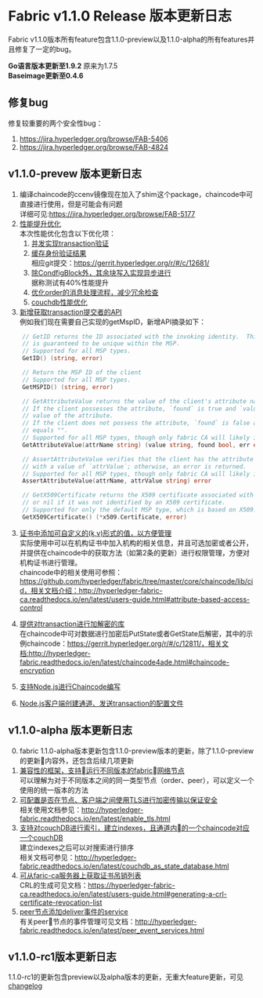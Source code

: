 # Fabric v1.1.0 Release 版本更新日志

Fabric v1.1.0版本所有feature包含1.1.0-preview以及1.1.0-alpha的所有features并且修复了一定的bug。

__Go语言版本更新至1.9.2__ 原来为1.7.5<br>
__Baseimage更新至0.4.6__<br>

## 修复bug
修复较重要的两个安全性bug：
1. https://jira.hyperledger.org/browse/FAB-5406
2. https://jira.hyperledger.org/browse/FAB-4824

## v1.1.0-prevew 版本更新日志
1. 编译chaincode的ccenv镜像现在加入了shim这个package，chaincode中可直接进行使用，但是可能会有问题<br>
详细可见:https://jira.hyperledger.org/browse/FAB-5177
1. [性能提升优化](https://jira.hyperledger.org/browse/FAB-6421)<br>
本次性能优化包含以下优化项：<br>
    1. [并发实现transaction验证](https://jira.hyperledger.org/browse/FAB-5932)
    2. [缓存身份验证结果](https://jira.hyperledger.org/browse/FAB-5880)<br>
    相应git提交：https://gerrit.hyperledger.org/r/#/c/12681/
    3. [除CondfigBlock外，其余块写入实现异步进行](https://jira.hyperledger.org/browse/FAB-5274)<br>
    据称测试有40%性能提升
    4. [优化order的消息处理流程，减少冗余检查](https://jira.hyperledger.org/browse/FAB-5258)
    5. [couchdb性能优化](https://jira.hyperledger.org/browse/FAB-2725)
2. [新增获取transaction提交者的API](https://jira.hyperledger.org/browse/FAB-6089)<br>
例如我们现在需要自己实现的getMspID，新增API摘录如下：
```go
    // GetID returns the ID associated with the invoking identity.  This ID
    // is guaranteed to be unique within the MSP.
    // Supported for all MSP types.
    GetID() (string, error)

    // Return the MSP ID of the client
    // Supported for all MSP types.
    GetMSPID() (string, error)

    // GetAttributeValue returns the value of the client's attribute named `attrName`.
    // If the client possesses the attribute, `found` is true and `value` equals the
    // value of the attribute.
    // If the client does not possess the attribute, `found` is false and `value`
    // equals "".
    // Supported for all MSP types, though only fabric CA will likely issue certificates with the attributes extension.
    GetAttributeValue(attrName string) (value string, found bool, err error)

    // AssertAttributeValue verifies that the client has the attribute named `attrName`
    // with a value of `attrValue`; otherwise, an error is returned.
    // Supported for all MSP types, though only fabric CA will likely issue certificates with the attributes extension.
    AssertAttributeValue(attrName, attrValue string) error

    // GetX509Certificate returns the X509 certificate associated with the client,
    // or nil if it was not identified by an X509 certificate.
    // Supported for only the default MSP type, which is based on X509.
    GetX509Certificate() (*x509.Certificate, error)
```
3. [证书中添加可自定义的(k,v)形式的值，以方便管理](https://jira.hyperledger.org/browse/FAB-5346)<br>
实际使用中可以在机构证书中加入机构的相关信息，并且可选加密或者公开，并提供在chaincode中的获取方法（如第2条的更新）进行权限管理，方便对机构证书进行管理。<br>
chaincode中的相关使用可参照：https://github.com/hyperledger/fabric/tree/master/core/chaincode/lib/cid，相关文档介绍：http://hyperledger-fabric-ca.readthedocs.io/en/latest/users-guide.html#attribute-based-access-control

4. [提供对transaction进行加解密的库](https://jira.hyperledger.org/browse/FAB-830)<br>
在chaincode中可对数据进行加密后PutState或者GetState后解密，其中的示例chaincode：https://gerrit.hyperledger.org/r/#/c/12811/，相关文档:http://hyperledger-fabric.readthedocs.io/en/latest/chaincode4ade.html#chaincode-encryption

5. [支持Node.js进行Chaincode编写](https://jira.hyperledger.org/browse/FAB-2331)

6. [Node.js客户端创建通道、发送transaction的配置文件](https://jira.hyperledger.org/browse/FAB-5363)

## v1.1.0-alpha 版本更新日志
0. fabric 1.1.0-alpha版本更新包含1.1.0-preview版本的更新，除了1.1.0-preview的更新内容外，还包含后续几项更新
1. [兼容性的框架，支持运行不同版本的fabric网络节点](https://jira.hyperledger.org/browse/FAB-5556)<br>
可以理解为对于不同版本之间的同一类型节点（order、peer），可以定义一个使用的统一版本的方法
2. [可配置是否在节点、客户端之间使用TLS进行加密传输以保证安全](https://jira.hyperledger.org/browse/FAB-6715)<br>
相关使用文档参见：http://hyperledger-fabric.readthedocs.io/en/latest/enable_tls.html
3. [支持对couchDB进行索引，建立indexes，且通道内的一个chaincode对应一个couchDB](https://jira.hyperledger.org/browse/FAB-3067)<br>建立indexes之后可以对搜索进行排序<br>
相关文档可参见：http://hyperledger-fabric.readthedocs.io/en/latest/couchdb_as_state_database.html
4. [可从faric-ca服务器上获取证书吊销列表](https://jira.hyperledger.org/browse/FAB-5300)<br>CRL的生成可见文档：https://hyperledger-fabric-ca.readthedocs.io/en/latest/users-guide.html#generating-a-crl-certificate-revocation-list
5. [peer节点添加deliver事件的service](https://jira.hyperledger.org/browse/FAB-6911)<br>
有关peer节点的事件管理可见文档：http://hyperledger-fabric.readthedocs.io/en/latest/peer_event_services.html

## v1.1.0-rc1版本更新日志
1.1.0-rc1的更新包含preview以及alpha版本的更新，无重大feature更新，可见[changelog](https://github.com/hyperledger/fabric/blob/master/CHANGELOG.md#v110-rc1)